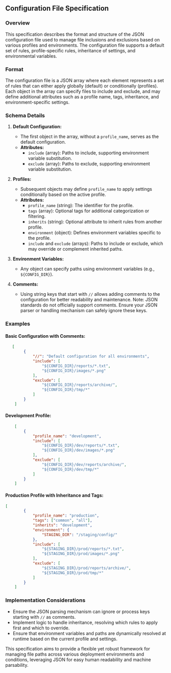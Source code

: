 
## Configuration File Specification

### Overview

This specification describes the format and structure of the JSON
configuration file used to manage file inclusions and exclusions based on
various profiles and environments. The configuration file supports a default
set of rules, profile-specific rules, inheritance of settings, and
environmental variables.

### Format

The configuration file is a JSON array where each element represents a set of
rules that can either apply globally (default) or conditionally (profiles).
Each object in the array can specify files to include and exclude, and may
define additional attributes such as a profile name, tags, inheritance, and
environment-specific settings.

### Schema Details

  1. **Default Configuration:**

     * The first object in the array, without a `profile_name`, serves as the default configuration.
     * **Attributes:**
       * `include` (array): Paths to include, supporting environment variable substitution.
       * `exclude` (array): Paths to exclude, supporting environment variable substitution.
  2. **Profiles:**

     * Subsequent objects may define `profile_name` to apply settings conditionally based on the active profile.
     * **Attributes:**
       * `profile_name` (string): The identifier for the profile.
       * `tags` (array): Optional tags for additional categorization or filtering.
       * `inherits` (string): Optional attribute to inherit rules from another profile.
       * `environment` (object): Defines environment variables specific to the profile.
       * `include` and `exclude` (arrays): Paths to include or exclude, which may override or complement inherited paths.
  3. **Environment Variables:**

     * Any object can specify paths using environment variables (e.g., `${CONFIG_DIR}`).
  4. **Comments:**

     * Using string keys that start with `//` allows adding comments to the configuration for better readability and maintenance. Note: JSON standards do not officially support comments. Ensure your JSON parser or handling mechanism can safely ignore these keys.

### Examples

#### Basic Configuration with Comments:

    
    
```json
   [
        {
            "//": "Default configuration for all environments",
            "include": [
                "${CONFIG_DIR}/reports/*.txt",
                "${CONFIG_DIR}/images/*.png"
            ],
            "exclude": [
                "${CONFIG_DIR}/reports/archive/",
                "${CONFIG_DIR}/tmp/*"
            ]
        }
    ]
```

#### Development Profile:

    
    
```json
    [
        {
            "profile_name": "development",
            "include": [
                "${CONFIG_DIR}/dev/reports/*.txt",
                "${CONFIG_DIR}/dev/images/*.png"
            ],
            "exclude": [
                "${CONFIG_DIR}/dev/reports/archive/",
                "${CONFIG_DIR}/dev/tmp/*"
            ]
        }
    ]
```    

#### Production Profile with Inheritance and Tags:
    
    
```json
[
        {
            "profile_name": "production",
            "tags": ["common", "all"],
            "inherits": "development",
            "environment": {
                "STAGING_DIR": "/staging/config/"
            },
            "include": [
                "${STAGING_DIR}/prod/reports/*.txt",
                "${STAGING_DIR}/prod/images/*.png"
            ],
            "exclude": [
                "${STAGING_DIR}/prod/reports/archive/",
                "${STAGING_DIR}/prod/tmp/*"
            ]
        }
    ]
```   

### Implementation Considerations

  * Ensure the JSON parsing mechanism can ignore or process keys starting with `//` as comments.
  * Implement logic to handle inheritance, resolving which rules to apply first and which to override.
  * Ensure that environment variables and paths are dynamically resolved at runtime based on the current profile and settings.

This specification aims to provide a flexible yet robust framework for
managing file paths across various deployment environments and conditions,
leveraging JSON for easy human readability and machine parsability.